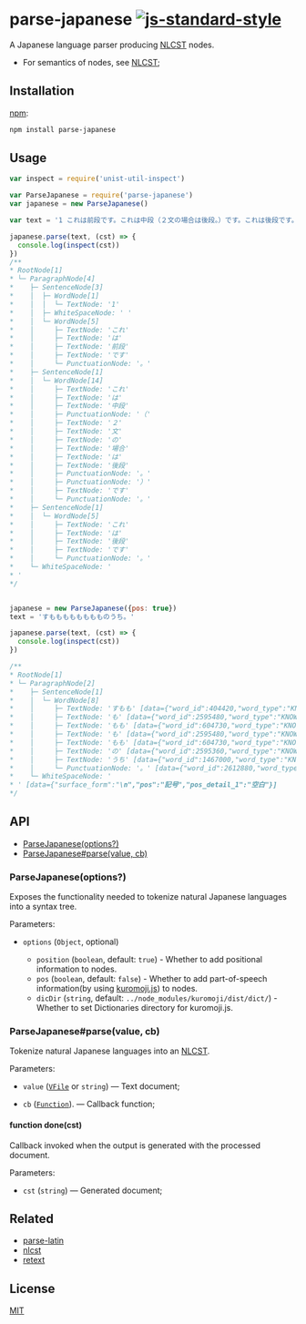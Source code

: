 # parse-japanese [![js-standard-style](https://img.shields.io/badge/code%20style-standard-brightgreen.svg?style=flat)](https://github.com/feross/standard)

A Japanese language parser producing [NLCST](https://github.com/wooorm/nlcst)
nodes.

*   For semantics of nodes, see [NLCST](https://github.com/wooorm/nlcst);

## Installation

[npm](https://docs.npmjs.com/cli/install):

```bash
npm install parse-japanese
```

## Usage

```javascript
var inspect = require('unist-util-inspect')

var ParseJapanese = require('parse-japanese')
var japanese = new ParseJapanese()

var text = '1 これは前段です。これは中段（２文の場合は後段。）です。これは後段です。\n'

japanese.parse(text, (cst) => {
  console.log(inspect(cst))
})
/**
* RootNode[1]
* └─ ParagraphNode[4]
*    ├─ SentenceNode[3]
*    │  ├─ WordNode[1]
*    │  │  └─ TextNode: '1'
*    │  ├─ WhiteSpaceNode: ' '
*    │  └─ WordNode[5]
*    │     ├─ TextNode: 'これ'
*    │     ├─ TextNode: 'は'
*    │     ├─ TextNode: '前段'
*    │     ├─ TextNode: 'です'
*    │     └─ PunctuationNode: '。'
*    ├─ SentenceNode[1]
*    │  └─ WordNode[14]
*    │     ├─ TextNode: 'これ'
*    │     ├─ TextNode: 'は'
*    │     ├─ TextNode: '中段'
*    │     ├─ PunctuationNode: '（'
*    │     ├─ TextNode: '２'
*    │     ├─ TextNode: '文'
*    │     ├─ TextNode: 'の'
*    │     ├─ TextNode: '場合'
*    │     ├─ TextNode: 'は'
*    │     ├─ TextNode: '後段'
*    │     ├─ PunctuationNode: '。'
*    │     ├─ PunctuationNode: '）'
*    │     ├─ TextNode: 'です'
*    │     └─ PunctuationNode: '。'
*    ├─ SentenceNode[1]
*    │  └─ WordNode[5]
*    │     ├─ TextNode: 'これ'
*    │     ├─ TextNode: 'は'
*    │     ├─ TextNode: '後段'
*    │     ├─ TextNode: 'です'
*    │     └─ PunctuationNode: '。'
*    └─ WhiteSpaceNode: '
* '
*/


japanese = new ParseJapanese({pos: true})
text = 'すもももももももものうち。'

japanese.parse(text, (cst) => {
  console.log(inspect(cst))
})

/**
* RootNode[1]
* └─ ParagraphNode[2]
*    ├─ SentenceNode[1]
*    │  └─ WordNode[8]
*    │     ├─ TextNode: 'すもも' [data={"word_id":404420,"word_type":"KNOWN","word_position":1,"surface_form":"すもも","pos":"名詞","pos_detail_1":"一般","pos_detail_2":"*","pos_detail_3":"*","conjugated_type":"*","conjugated_form":"*","basic_form":"すもも","reading":"スモモ","pronunciation":"スモモ"}]
*    │     ├─ TextNode: 'も' [data={"word_id":2595480,"word_type":"KNOWN","word_position":4,"surface_form":"も","pos":"助詞","pos_detail_1":"係助詞","pos_detail_2":"*","pos_detail_3":"*","conjugated_type":"*","conjugated_form":"*","basic_form":"も","reading":"モ","pronunciation":"モ"}]
*    │     ├─ TextNode: 'もも' [data={"word_id":604730,"word_type":"KNOWN","word_position":5,"surface_form":"もも","pos":"名詞","pos_detail_1":"一般","pos_detail_2":"*","pos_detail_3":"*","conjugated_type":"*","conjugated_form":"*","basic_form":"もも","reading":"モモ","pronunciation":"モモ"}]
*    │     ├─ TextNode: 'も' [data={"word_id":2595480,"word_type":"KNOWN","word_position":7,"surface_form":"も","pos":"助詞","pos_detail_1":"係助詞","pos_detail_2":"*","pos_detail_3":"*","conjugated_type":"*","conjugated_form":"*","basic_form":"も","reading":"モ","pronunciation":"モ"}]
*    │     ├─ TextNode: 'もも' [data={"word_id":604730,"word_type":"KNOWN","word_position":8,"surface_form":"もも","pos":"名詞","pos_detail_1":"一般","pos_detail_2":"*","pos_detail_3":"*","conjugated_type":"*","conjugated_form":"*","basic_form":"もも","reading":"モモ","pronunciation":"モモ"}]
*    │     ├─ TextNode: 'の' [data={"word_id":2595360,"word_type":"KNOWN","word_position":10,"surface_form":"の","pos":"助詞","pos_detail_1":"連体化","pos_detail_2":"*","pos_detail_3":"*","conjugated_type":"*","conjugated_form":"*","basic_form":"の","reading":"ノ","pronunciation":"ノ"}]
*    │     ├─ TextNode: 'うち' [data={"word_id":1467000,"word_type":"KNOWN","word_position":11,"surface_form":"うち","pos":"名詞","pos_detail_1":"非自立","pos_detail_2":"副詞可能","pos_detail_3":"*","conjugated_type":"*","conjugated_form":"*","basic_form":"うち","reading":"ウチ","pronunciation":"ウチ"}]
*    │     └─ PunctuationNode: '。' [data={"word_id":2612880,"word_type":"KNOWN","word_position":13,"surface_form":"。","pos":"記号","pos_detail_1":"句点","pos_detail_2":"*","pos_detail_3":"*","conjugated_type":"*","conjugated_form":"*","basic_form":"。","reading":"。","pronunciation":"。"}]
*    └─ WhiteSpaceNode: '
* ' [data={"surface_form":"\n","pos":"記号","pos_detail_1":"空白"}]
*/
```

## API

*   [ParseJapanese(options?)](#parsejapaneseoptions)
*   [ParseJapanese#parse(value, cb)](#parsejapaneseparsevaluecb)

### ParseJapanese(options?)

Exposes the functionality needed to tokenize natural Japanese languages into a syntax tree.

Parameters:

*   `options` (`Object`, optional)

    *   `position` (`boolean`, default: `true`) - Whether to add positional information to nodes.
    *   `pos` (`boolean`, default: `false`) - Whether to add part-of-speech information(by using [kuromoji.js](https://github.com/takuyaa/kuromoji.js)) to nodes.
    *   `dicDir` (`string`, default: `../node_modules/kuromoji/dist/dict/`) - Whether to set Dictionaries directory for kuromoji.js.
                

### ParseJapanese#parse(value, cb)

Tokenize natural Japanese languages into an [NLCST](https://github.com/wooorm/nlcst).

Parameters:
	
*   `value` ([`VFile`](https://github.com/wooorm/vfile) or `string`)
    — Text document;

*   `cb` ([`Function`](#function-donecst)).
    — Callback function;
 
#### function done(cst)

Callback invoked when the output is generated with the processed document.

Parameters:

*   `cst` (`string`) — Generated document;

## Related

*   [parse-latin](https://github.com/wooorm/parse-latin)
*   [nlcst](https://github.com/wooorm/nlcst)
*   [retext](https://github.com/wooorm/retext)

## License

[MIT](LICENSE)
